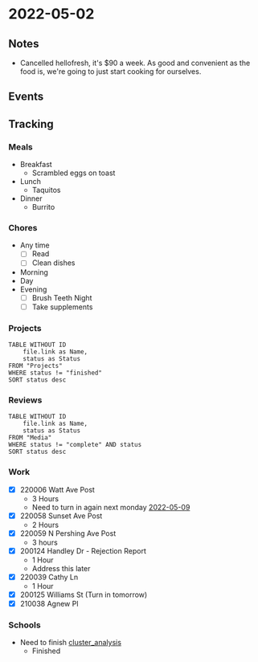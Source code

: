 # 2022-05-02
## Notes
- Cancelled hellofresh, it's $90 a week. As good and convenient as the food is, we're going to just start cooking for ourselves.

## Events

## Tracking
### Meals
- Breakfast
	- Scrambled eggs on toast
- Lunch
	- Taquitos
- Dinner
	- Burrito

### Chores
- Any time
	- [ ] Read
	- [ ] Clean dishes
- Morning
- Day
- Evening
	- [ ] Brush Teeth Night
	- [ ] Take supplements

### Projects
```dataview
TABLE WITHOUT ID
	file.link as Name,
	status as Status
FROM "Projects"
WHERE status != "finished"
SORT status desc
```

### Reviews
```dataview
TABLE WITHOUT ID
	file.link as Name,
	status as Status
FROM "Media"
WHERE status != "complete" AND status
SORT status desc
```

### Work
- [x] 220006 Watt Ave Post
	- 3 Hours
	- Need to turn in again next monday [2022-05-09](2022-05-09)
- [x] 220058 Sunset Ave Post
	- 2 Hours
- [x] 220059 N Pershing Ave Post
	- 3 hours
- [x] 200124 Handley Dr - Rejection Report
	- 1 Hour
	- Address this later
- [x] 220039 Cathy Ln
	- 1 Hour
- [x] 200125 Williams St (Turn in tomorrow)
- [x] 210038 Agnew Pl

### Schools
- Need to finish [cluster_analysis](../Projects/cluster_analysis.md)
	- Finished

